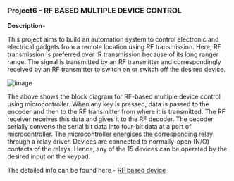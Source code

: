 ### Project6 - RF BASED MULTIPLE DEVICE CONTROL

__Description__-

This project aims to build an automation system to control electronic and electrical gadgets from a remote location using RF transmission. Here, RF transmission is preferred over IR transmission because of its long ranger range. The signal is transmitted by an RF transmitter and correspondingly received by an RF transmitter to switch on or switch off the desired device. 

![image](https://www.electronicsforu.com/wp-contents/uploads/2016/03/BA1_Fig_1.jpg)

The above shows the block diagram for RF-based multiple device control using microcontroller. When any key is pressed, data is passed to the encoder and then to the RF transmitter from where it is transmitted. The RF receiver receives this data and gives it to the RF decoder. The decoder serially converts the serial bit data into four-bit data at a port of microcontroller. The microcontroller energises the corresponding relay through a relay driver. Devices are connected to normally-open (N/O) contacts of the relays. Hence, any of the 15 devices can be operated by the desired input on the keypad.

The detailed info can be found here - [RF based device](https://www.electronicsforu.com/electronics-projects/hardware-diy/microcontroller-rf-based-multiple-device-control)
